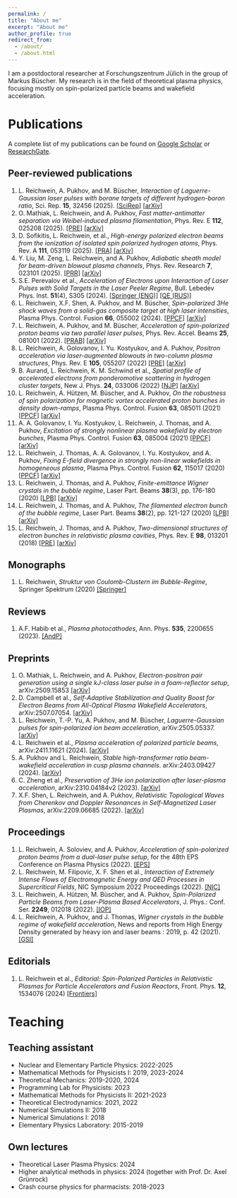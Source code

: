 ```yaml
---
permalink: /
title: "About me"
excerpt: "About me"
author_profile: true
redirect_from: 
  - /about/
  - /about.html
---
```


I am a postdoctoral researcher at Forschungszentrum Jülich in the group of Markus Büscher. My research is in the field of theoretical plasma physics, focusing mostly on spin-polarized particle beams and wakefield acceleration. 

# Publications

A complete list of my publications can be found on [Google Scholar](https://scholar.google.de/citations?user=YkC3-7gAAAAJ&hl=de) or [ResearchGate](https://www.researchgate.net/profile/Lars_Reichwein).

## Peer-reviewed publications
1. L. Reichwein, A. Pukhov, and M. Büscher, *Interaction of Laguerre-Gaussian laser pulses with borane targets of different hydrogen-boron ratio*, Sci. Rep. **15**, 32456 (2025). [[SciRep]](https://doi.org/10.1038/s41598-025-18147-y) [[arXiv]](https://arxiv.org/abs/2504.20015)
1. O. Mathiak, L. Reichwein, and A. Pukhov, *Fast matter-antimatter separation via Weibel-induced plasma filamentation*, Phys. Rev. E **112**, 025208 (2025). [[PRE]](https://doi.org/10.1103/wsly-16yn) [[arXiv]](https://arxiv.org/abs/2501.14479)
1. D. Sofikitis, L. Reichwein, et al., *High-energy polarized electron beams from the ionization of isolated spin polarized hydrogen atoms*,  Phys. Rev. A **111**, 053119 (2025). [[PRA]](https://doi.org/10.1103/PhysRevA.111.053119) [[arXiv]](https://arxiv.org/abs/2403.05651)
1. Y. Liu, M. Zeng, L. Reichwein, and A. Pukhov, *Adiabatic sheath model for beam-driven blowout plasma channels*, Phys. Rev. Research **7**, 023101 (2025). [[PRR]](https://doi.org/10.1103/PhysRevResearch.7.023101) [[arXiv]](https://arxiv.org/abs/2411.14668)
1. S.E. Perevalov et al., *Acceleration of Electrons upon Interaction of Laser Pulses with Solid Targets in the Laser Peeler Regime*, Bull. Lebedev Phys. Inst. **51**(4), S305 (2024). [[Springer (ENG)]](https://link.springer.com/article/10.3103/S1068335624601237) [[QE (RUS)]](https://quantum-electronics.ru/wp-content/uploads/2024/01/0035.pdf)
1. L. Reichwein, X.F. Shen, A. Pukhov, and M. Büscher, *Spin-polarized 3He shock waves from a solid-gas composite target at high laser intensities*, Plasma Phys. Control. Fusion **66**, 055002 (2024). [[PPCF]](https://doi.org/10.1088/1361-6587/ad30c0) [[arXiv]](https://doi.org/10.48550/arXiv.2309.06271)
1. L. Reichwein, A. Pukhov, and M. Büscher, *Acceleration of spin-polarized proton beams via two parallel laser pulses*, Phys. Rev. Accel. Beams **25**, 081001 (2022). [[PRAB]](https://link.aps.org/doi/10.1103/PhysRevAccelBeams.25.081001) [[arXiv]](https://arxiv.org/abs/2201.11534)
1. L. Reichwein, A. Golovanov, I. Yu. Kostyukov, and A. Pukhov, *Positron acceleration via laser-augmented blowouts in two-column plasma structures*, Phys. Rev. E **105**, 055207 (2022) [[PRE]](https://doi.org/10.1103/PhysRevE.105.055207) [[arXiv]](https://arxiv.org/abs/2110.05226)
1. B. Aurand, L. Reichwein, K. M. Schwind et al., *Spatial profile of accelerated electrons from ponderomotive scattering in hydrogen cluster targets*, New J. Phys. **24**, 033006 (2022) [[NJP]](https://doi.org/10.1088/1367-2630/ac53ba) [[arXiv]](https://arxiv.org/abs/2110.12639)
1. L. Reichwein, A. Hützen, M. Büscher, and A. Pukhov, *On the robustness of spin polarization for magnetic vortex accelerated proton bunches in density down-ramps*, Plasma Phys. Control. Fusion **63**, 085011 (2021) [[PPCF]]( https://doi.org/10.1088/1361-6587/ac0614) [[arXiv]](https://arxiv.org/abs/2101.10148)
1. A. A. Golovanov, I. Yu. Kostyukov, L. Reichwein, J. Thomas, and A. Pukhov, *Excitation of strongly nonlinear plasma wakefield by electron bunches*, Plasma Phys. Control. Fusion **63**, 085004 (2021) [[PPCF]](https://doi.org/10.1088/1361-6587/ac0352) [[arXiv]](https://arxiv.org/abs/2102.04693)
1. L. Reichwein, J. Thomas, A. A. Golovanov, I. Yu. Kostyukov, and A. Pukhov, *Fixing E-field divergence in strongly non-linear wakefields in homogeneous plasma*, Plasma Phys. Control. Fusion **62**, 115017 (2020) [[PPCF]]( https://doi.org/10.1088/1361-6587/abb618) [[arXiv]](https://arxiv.org/abs/2007.10977)
1. L. Reichwein, J. Thomas, and A. Pukhov, *Finite-emittance Wigner crystals in the bubble regime*, Laser Part. Beams **38**(3), pp. 176-180 (2020) [[LPB]](https://doi.org/10.1017/S0263034620000221) [[arXiv]](https://arxiv.org/abs/2002.06962)
1. L. Reichwein, J. Thomas, and A. Pukhov, *The filamented electron bunch of the bubble regime*, Laser Part. Beams **38**(2), pp. 121-127 (2020) [[LPB]](https://doi.org/10.1017/S0263034620000130) [[arXiv]](https://arxiv.org/abs/1903.04858)
1. L. Reichwein, J. Thomas, and A. Pukhov, *Two-dimensional structures of electron bunches in relativistic plasma cavities*, Phys. Rev. E **98**, 013201 (2018) [[PRE]](https://doi.org/10.1103/PhysRevE.98.013201) [[arXiv]](https://arxiv.org/abs/1805.01312)

## Monographs

1. L. Reichwein, *Struktur von Coulomb-Clustern im Bubble-Regime*, Springer Spektrum (2020) [[Springer]](https://link.springer.com/book/10.1007/978-3-658-28898-3)

## Reviews

1. A.F. Habib et al., *Plasma photocathodes*, Ann. Phys. **535**, 2200655 (2023). [[AndP]](https://doi.org/10.1002/andp.202200655)
   

## Preprints

1. O. Mathiak, L. Reichwein, and A. Pukhov, *Electron-positron pair generation using a single kJ-class laser pulse in a foam-reflector setup*, arXiv:2509.15853 [[arXiv]](https://doi.org/10.48550/arXiv.2509.15853)
1. D. Campbell et al., *Self-Adaptive Stabilization and Quality Boost for Electron Beams from All-Optical Plasma Wakefield Accelerators*, arXiv:2507.07054. [[arXiv]](https://doi.org/10.48550/arXiv.2507.07054)
1. L. Reichwein, T.-P. Yu, A. Pukhov, and M. Büscher, *Laguerre-Gaussian pulses for spin-polarized ion beam acceleration*, arXiv:2505.05337. [[arXiv]](https://arxiv.org/abs/2505.05337)
1. L. Reichwein et al., *Plasma acceleration of polarized particle beams*, arXiv:2411.11621 (2024). [[arXiv]](https://doi.org/10.48550/arXiv.2411.11621)
1. A. Pukhov and L. Reichwein, *Stable high-transformer ratio beam-wakefield acceleration in cusp plasma channels*. arXiv:2403.09427 (2024). [[arXiv]](https://arxiv.org/abs/2403.09427)
1. C. Zheng et al., *Preservation of 3He ion polarization after laser-plasma acceleration*, arXiv:2310.04184v2 (2023). [[arXiv]](https://doi.org/10.48550/arXiv.2310.04184)
1. X.F. Shen, L. Reichwein, and A. Pukhov, *Relativistic Topological Waves from Cherenkov and Doppler Resonances in Self-Magnetized Laser Plasmas*, arXiv:2209.06685 (2022). [[arXiv]](https://doi.org/10.48550/arXiv.2209.06685)
   

## Proceedings

1. L. Reichwein, A. Soloviev, and A. Pukhov, *Acceleration of spin-polarized proton beams from a dual-laser pulse setup*, for the 48th EPS Conference on Plasma Physics (2022). [[EPS]](http://ocs.ciemat.es/EPS2022PAP/pdf/P2a.203.pdf)
1. L. Reichwein, M. Filipovic, X. F. Shen et al., *Interaction of Extremely Intense Flows of Electromagnetic Energy and QED Processes in Supercritical Fields*, NIC Symposium 2022 Proceedings (2022). [[NIC]](http://hdl.handle.net/2128/31840) 
1. L. Reichwein, A. Hützen, M. Büscher, and A. Pukhov, *Spin-Polarized Particle Beams from Laser-Plasma Based Accelerators*, J. Phys.: Conf. Ser. **2249**, 012018 (2022). [[IOP]](https://iopscience.iop.org/article/10.1088/1742-6596/2249/1/012018)
1. L. Reichwein, A. Pukhov, and J. Thomas, *Wigner crystals in the bubble regime of wakefield acceleration*, News and reports from High Energy Density generated by heavy ion and laser beams : 2019, p. 42 (2021). [[GSI]](https://dx.doi.org//10.15120/GSI-2020-01321)


## Editorials

1. L. Reichwein et al., *Editorial: Spin-Polarized Particles in Relativistic Plasmas for Particle Accelerators and Fusion Reactors*, Front. Phys. **12**, 1534076 (2024) [[Frontiers]](https://dx.doi.org/10.3389/fphy.2024.1534076)


# Teaching

## Teaching assistant

- Nuclear and Elementary Particle Physics: 2022-2025
- Mathematical Methods for Physicists I: 2019, 2023-2024
- Theoretical Mechanics: 2019-2020, 2024
- Programming Lab for Physicists: 2023
- Mathematical Methods for Physicists II: 2021-2023
- Theoretical Electrodynamics: 2021, 2022
- Numerical Simulations II: 2018
- Numerical Simulations I: 2018
- Elementary Physics Laboratory: 2015-2019

## Own lectures

- Theoretical Laser Plasma Physics: 2024
- Higher analytical methods in physics: 2024 (together with Prof. Dr. Axel Grünrock)
- Crash course physics for pharmacists: 2018-2023
